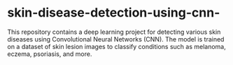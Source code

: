 # skin-disease-detection-using-cnn-
This repository contains a deep learning project for detecting various skin diseases using Convolutional Neural Networks (CNN). The model is trained on a dataset of skin lesion images to classify conditions such as melanoma, eczema, psoriasis, and more.
